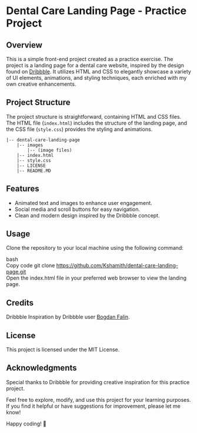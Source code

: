 # Dental Care Landing Page - Practice Project

## Overview

This is a simple front-end project created as a practice exercise. The project is a landing page for a dental care website, inspired by the design found on [Dribbble](https://dribbble.com/shots/22620941-Dental-Care-Landing-Page). It utilizes HTML and CSS to elegantly showcase a variety of UI elements, animations, and styling techniques, each enriched with my own creative enhancements.

## Project Structure

The project structure is straightforward, containing HTML and CSS files. The HTML file (`index.html`) includes the structure of the landing page, and the CSS file (`style.css`) provides the styling and animations. 

    |-- dental-care-landing-page
        |-- images
            |-- (image files)
        |-- index.html
        |-- style.css
        |-- LICENSE
        |-- README.MD

        

## Features

- Animated text and images to enhance user engagement.
- Social media and scroll buttons for easy navigation.
- Clean and modern design inspired by the Dribbble concept.

## Usage

Clone the repository to your local machine using the following command:

bash  
Copy code
git clone https://github.com/Kshamith/dental-care-landing-page.git  
Open the index.html file in your preferred web browser to view the landing page.

## Credits

Dribbble Inspiration by Dribbble user [Bogdan Falin](https://dribbble.com/qclay_design).

## License

This project is licensed under the MIT License.

## Acknowledgments

Special thanks to Dribbble for providing creative inspiration for this practice project.

Feel free to explore, modify, and use this project for your learning purposes. If you find it helpful or have suggestions for improvement, please let me know!

Happy coding! 🚀
